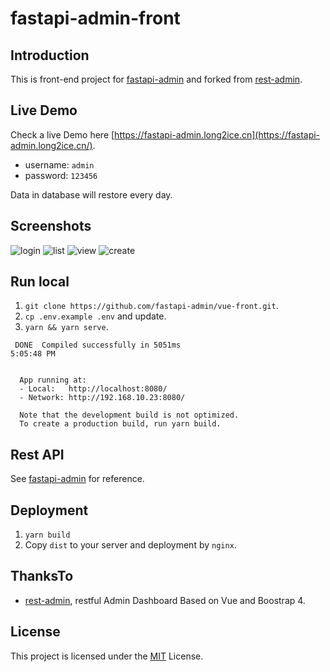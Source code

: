 # fastapi-admin-front

## Introduction

This is front-end project for [fastapi-admin](https://github.com/long2ice/fastapi-admi) and forked from [rest-admin](https://github.com/wxs77577/rest-admin).

## Live Demo

Check a live Demo here [https://fastapi-admin.long2ice.cn](https://fastapi-admin.long2ice.cn/).

- username: `admin`
- password: `123456`

Data in database will restore every day.

## Screenshots

![login](https://github.com/fastapi-admin/vue-front/raw/master/screenshots/login.png)
![list](https://github.com/fastapi-admin/vue-front/raw/master/screenshots/list.png)
![view](https://github.com/fastapi-admin/vue-front/raw/master/screenshots/view.png)
![create](https://github.com/fastapi-admin/vue-front/raw/master/screenshots/create.png)

## Run local

1. `git clone https://github.com/fastapi-admin/vue-front.git`.
2. `cp .env.example .env` and update.
3. `yarn && yarn serve`.

```log
 DONE  Compiled successfully in 5051ms                                                                                                                                          5:05:48 PM


  App running at:
  - Local:   http://localhost:8080/
  - Network: http://192.168.10.23:8080/

  Note that the development build is not optimized.
  To create a production build, run yarn build.

```

## Rest API

See [fastapi-admin](https://github.com/fastapi-admin/fastapi-admin) for reference.

## Deployment

1. `yarn build`
2. Copy `dist` to your server and deployment by `nginx`.

## ThanksTo

- [rest-admin](https://github.com/wxs77577/rest-admin), restful Admin Dashboard Based on Vue and Boostrap 4.

## License

This project is licensed under the [MIT](https://github.com/fastapi-admin/vue-front/blob/master/LICENSE) License.
